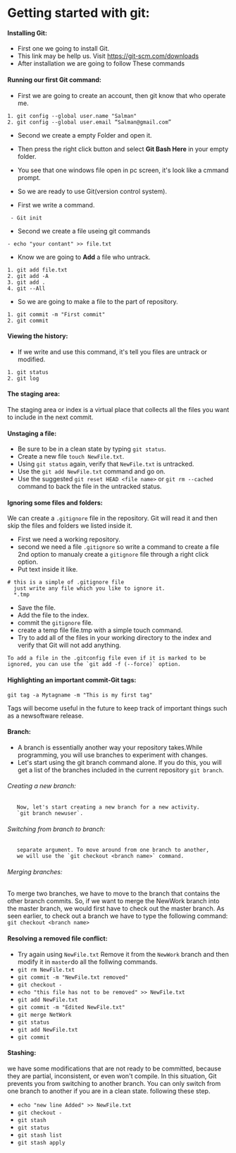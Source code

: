 ﻿# Getting started with git:
#### Installing Git:

+ First one we going to install Git.
+ This link may be hellp us. Visit https://git-scm.com/downloads
+ After installation we are going to follow These commands

#### Running our first Git command:

+ First we are going to create an account, then git know that who operate me.
```
1. git config --global user.name "Salman"
2. git config --global user.email “Salman@gmail.com”
```
+ Second we create a empty Folder and open it.
+ Then press the right click button and select **Git Bash Here** in your empty folder.
+ You see that one windows file open in pc screen, it's look like a cmmand prompt.
+ So we are ready to use Git(version control system).

+ First we write a command.
```
 - Git init 
```
+ Second we create a file useing git commands 
```
- echo "your contant" >> file.txt
```
+ Know we are going to **Add** a file who untrack.
```
1. git add file.txt
2. git add -A
3. git add .
4. git --All
```
+ So we are going to make a file to the part of repository.
```
1. git commit -m "First commit"
2. git commit
```
#### Viewing the history:
 
+ If we write and use this command, it's tell you files are untrack or   modified.
```
1. git status
2. git log 
```
#### The staging area:

 The staging area or index is a virtual place that collects all the 
 files you want to include in the next commit.

#### Unstaging a file:

+ Be sure to be in a clean state by typing `git status`.
+ Create a new file `touch NewFile.txt`.
+ Using `git status` again, verify that `NewFile.txt` is untracked.
+ Use the `git add NewFile.txt` command and go on.
+ Use the suggested `git reset HEAD <file name>` or `git rm --cached`    command to back the file in the untracked status.

#### Ignoring some files and folders:

  We can create a `.gitignore` file in the repository. Git will read it and then skip the files and folders we listed inside it.

+ First we need a working repository.
+ second we need a file `.gitignore` so write a command to create a   file 2nd option to manualy create a `gitignore` file through a right   click option.
+ Put text inside it like.
```
# this is a simple of .gitignore file
  just write any file which you like to ignore it.
  *.tmp
```  
+ Save the file.
+ Add the file to the index.
+ commit the `gitignore` file.
+ create a temp file file.tmp with a simple touch command.
+ Try to add all of the files in your working directory to the index     and verify that Git will not add anything.
```
To add a file in the .gitconfig file even if it is marked to be
ignored, you can use the `git add -f (--force)` option.
```
#### Highlighting an important commit-Git tags:
```
git tag -a Mytagname -m "This is my first tag"
```
  Tags will become useful in the future to keep track of important       things such as a newsoftware release.

#### Branch:

+ A branch is essentially another way your repository takes.While   programming, you will use branches to experiment with changes.
+ Let's start using the git branch command alone. If you do this, you    will get a list of the branches included in the current repository `git branch`.
###### Creating a new branch:
       Now, let's start creating a new branch for a new activity.
       `git branch newuser`.
###### Switching from branch to branch:
       separate argument. To move around from one branch to another,
       we will use the `git checkout <branch name>` command.
###### Merging branches:
To merge two branches, we have to move to the branch that contains the other branch commits. So, if we want to merge the NewWork branch into the master branch, we would first have to check out the master branch. As seen earlier, to check out a branch we have to type the following command:
`git checkout <branch name>`

#### Resolving a removed file conflict:
+ Try again using `NewFile.txt` Remove it from the `NewWork` branch and then modify it in `master`do all the follwing commands. 
+ `git rm NewFile.txt`
+ `git commit -m "NewFile.txt removed"`
+ `git checkout -`
+ `echo "this file has not to be removed" >> NewFile.txt`
+ `git add NewFile.txt`
+ `git commit -m "Edited NewFile.txt"`
+ `git merge NetWork`
+ `git status`
+ `git add NewFile.txt`
+ `git commit`

#### Stashing:
we have some modifications that
are not ready to be committed, because they are partial, inconsistent, or even won't compile. In this situation, Git prevents you from switching to another branch. You can only switch from one branch to another if you are in a clean state. following these step. 

+ `echo "new line Added" >> NewFile.txt`
+ `git checkout -`
+ `git stash`
+ `git status`
+ `git stash list`
+ `git stash apply`



